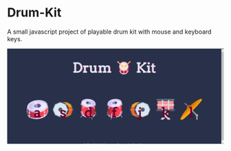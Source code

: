 # Drum-Kit

A small javascript project of playable drum kit with mouse and keyboard keys.

![Image of the Drum Kit page](https://github.com/amansgith/Drum-Kit/blob/main/images/drumkit.png)
